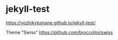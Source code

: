 # jekyll-test
https://yozhikvtumane.github.io/jekyll-test/

Theme "Swiss"
https://github.com/broccolini/swiss
